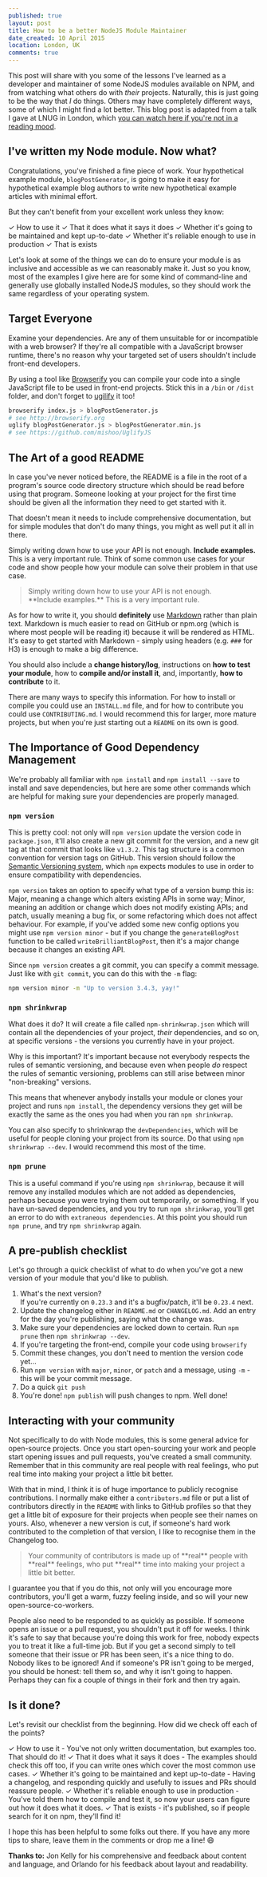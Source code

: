 ```yaml
---
published: true
layout: post
title: How to be a better NodeJS Module Maintainer
date_created: 10 April 2015
location: London, UK
comments: true
---
```


<!-- FEEDBACK FROM JON KELLY:
Thought I'd send these thoughts as you asked for feedback, although the blog post will be up now. They are just some instant response thoughts, and also may not be so relevant to blog-style writing.
 
Firstly, I really liked the talk and I like the post. I had forgotten about shrinkwrap and so straight away I used that on a personal project after reading (where it picked on an issue with mkdirp).
 
I saw Orlie's comments. Readability wasn't an issue for me, but I read it on a desktop, not a phone, so that might make a difference.
 
I see you dropped the fun title? I guess the new title is better for seo.
 
In the first para, did you mean "some of which you" rather than "some of which I"? Perhaps "preferable" would suggest it's the reader's choice of method, whereas "better" hints that your ideas are not quite the best?
 
A silly point, but is it clear enough that module is a made-up example rather than something real?
 
In the ticked list, in the talk, did "legit" refer to licenses? Still, it sounds good in the list, and applies in a general sense to everything here.
 
On the ticked list items generally - they encourage people to read, and your post has great advice, so that's good. I just wondered - are they meant to specifically relate to individual bits of content, or just the overall benefit of the advice?
 
Really like your emphasis on examples, the lack of these is a real pain, even for some established modules.
 
Is "warning" in bold about globals? However, "should work the same" sounds like a positive thing - is there a sort of mixed message here?
 
Great advice about treating contributors well.
 -->

This post will share with you some of the lessons I've learned as a developer and maintainer of some NodeJS modules available on NPM, and from watching what others do with *their* projects. Naturally, this is just going to be the way that *I* do things. Others may have completely different ways, some of which I might find a lot better. This blog post is adapted from a talk I gave at LNUG in London, which [you can watch here if you're not in a reading mood](https://www.youtube.com/watch?v=rCM2paoike0).

## I've written my Node module. Now what?

Congratulations, you've finished a fine piece of work. Your hypothetical example module, `blogPostGenerator`, is going to make it easy for hypothetical example blog authors to write new hypothetical example articles with minimal effort.

But they can't benefit from your excellent work unless they know:

✓ How to use it
✓ That it does what it says it does
✓ Whether it's going to be maintained and kept up-to-date
✓ Whether it's reliable enough to use in production
✓ That is exists

Let's look at some of the things we can do to ensure your module is as inclusive and accessible as we can reasonably make it. Just so you know, most of the examples I give here are for some kind of command-line and generally use globally installed NodeJS modules, so they should work the same regardless of your operating system.

## Target Everyone

Examine your dependencies. Are any of them unsuitable for or incompatible with a web browser? If they're all compatible with a JavaScript browser runtime, there's no reason why your targeted set of users shouldn't include front-end developers.

By using a tool like [Browserify](http://browserify.org) you can compile your code into a single JavaScript file to be used in front-end projects. Stick this in a `/bin` or `/dist` folder, and don't forget to [ugilify](https://github.com/mishoo/UglifyJS) it too!

```bash
browserify index.js > blogPostGenerator.js
# see http://browserify.org
uglify blogPostGenerator.js > blogPostGenerator.min.js
# see https://github.com/mishoo/UglifyJS
```

## The Art of a good README

In case you've never noticed before, the README is a file in the root of a program's source code directory structure which should be read before using that program. Someone looking at your project for the first time should be given all the information they need to get started with it.

That doesn't mean it needs to include comprehensive documentation, but for simple modules that don't do many things, you might as well put it all in there.

Simply writing down how to use your API is not enough. **Include examples.** This is a very important rule. Think of some common use cases for your code and show people how your module can solve their problem in that use case.

<blockquote class="large center"><span markdown="1">Simply writing down how to use your API is not enough.<br />**Include examples.** This is a very important rule.</span></blockquote>

As for how to write it, you should **definitely** use [Markdown](http://en.wikipedia.org/wiki/Markdown) rather than plain text. Markdown is much easier to read on GitHub or npm.org (which is where most people will be reading it) because it will be rendered as HTML. It's easy to get started with Markdown - simply using headers (e.g. `###` for H3) is enough to make a big difference.

You should also include a **change history/log**, instructions on **how to test your module**, how to **compile and/or install it**, and, importantly, **how to contribute** to it.

There are many ways to specify this information. For how to install or compile you could use an `INSTALL.md` file, and for how to contribute you could use `CONTRIBUTING.md`. I would recommend this for larger, more mature projects, but when you're just starting out a `README` on its own is good.

## The Importance of Good Dependency Management

We're probably all familiar with `npm install` and `npm install --save` to install and save dependencies, but here are some other commands which are helpful for making sure your dependencies are properly managed.

### `npm version`

This is pretty cool: not only will `npm version` update the version code in `package.json`, it'll also create a new git commit for the version, and a new git tag at that commit that looks like `v1.3.2`. This tag structure is a common convention for version tags on GitHub. This version should follow the [Semantic Versioning system](https://semver.org), which `npm` expects modules to use in order to ensure compatibility with dependencies.

`npm version` takes an option to specify what type of a version bump this is: Major, meaning a change which alters existing APIs in some way; Minor, meaning an addition or change which does not modify existing APIs; and patch, usually meaning a bug fix, or some refactoring which does not affect behaviour. For example, if you've added some new config options you might use `npm version minor` - but if you change the `generateBlogPost` function to be called `writeBrilliantBlogPost`, then it's a major change because it changes an existing API.

Since `npm version` creates a git commit, you can specify a commit message. Just like with `git commit`, you can do this with the `-m` flag:

```bash
npm version minor -m "Up to version 3.4.3, yay!"
```

### `npm shrinkwrap`

What does it do? It will create a file called `npm-shrinkwrap.json` which will contain all the dependencies of your project, *their* dependencies, and so on, at specific versions - the versions you currently have in your project.

Why is this important? It's important because not everybody respects the rules of semantic versioning, and because even when people *do* respect the rules of semantic versioning, problems can still arise between minor "non-breaking" versions.

This means that whenever anybody installs your module or clones your project and runs `npm install`, the dependency versions they get will be exactly the same as the ones you had when you ran `npm shrinkwrap`.

You can also specify to shrinkwrap the `devDependencies`, which will be useful for people cloning your project from its source. Do that using `npm shrinkwrap --dev`. I would recommend this most of the time.

### `npm prune`

This is a useful command if you're using `npm shrinkwrap`, because it will remove any installed modules which are not added as dependencies, perhaps because you were trying them out temporarily, or something. If you have un-saved dependencies, and you try to run `npm shrinkwrap`, you'll get an error to do with `extraneous dependencies`. At this point you should run `npm prune`, and try `npm shrinkwrap` again.

## A pre-publish checklist

Let's go through a quick checklist of what to do when you've got a new version of your module that you'd like to publish.

1. What's the next version?<br />If you're currently on `0.23.3` and it's a bugfix/patch, it'll be `0.23.4` next.
2. Update the changelog either in `README.md` or `CHANGELOG.md`. Add an entry for the day you're publishing, saying what the change was.
3. Make sure your dependencies are locked down to certain. Run `npm prune` then `npm shrinkwrap --dev`.
4. If you're targeting the front-end, compile your code using `browserify`
5. Commit these changes, you don't need to mention the version code yet...
6. Run `npm version` with `major`, `minor`, or `patch` and a message, using `-m` - this will be your commit message.
7. Do a quick `git push`
8. You're done! `npm publish` will push changes to npm. Well done!

## Interacting with your community

Not specifically to do with Node modules, this is some general advice for open-source projects. Once you start open-sourcing your work and people start opening issues and pull requests, you've created a small community. Remember that in this community are real people with real feelings, who put real time into making your project a little bit better.

With that in mind, I think it is of huge importance to publicly recognise contributions. I normally make either a `contributors.md` file or put a list of contributors directly in the `README` with links to GitHub profiles so that they get a little bit of exposure for their projects when people see their names on yours. Also, whenever a new version is cut, if someone's hard work contributed to the completion of that version, I like to recognise them in the Changelog too.

<blockquote class="large center"><span markdown="1">Your community of contributors is made up of **real** people with **real** feelings, who put **real** time into making your project a little bit better.</span></blockquote>

I guarantee you that if you do this, not only will you encourage more contributors, you'll get a warm, fuzzy feeling inside, and so will your new open-source-co-workers.

People also need to be responded to as quickly as possible. If someone opens an issue or a pull request, you shouldn't put it off for weeks. I think it's safe to say that because you're doing this work for free, nobody expects you to treat it like a full-time job. But if you get a second simply to tell someone that their issue or PR has been seen, it's a nice thing to do. Nobody likes to be ignored! And if someone's PR isn't going to be merged, you should be honest: tell them so, and why it isn't going to happen. Perhaps they can fix a couple of things in their fork and then try again.

## Is it done?

Let's revisit our checklist from the beginning. How did we check off each of the points?

✓ How to use it - You've not only written documentation, but examples too. That should do it!
✓ That it does what it says it does - The examples should check this off too, if you can write ones which cover the most common use cases.
✓ Whether it's going to be maintained and kept up-to-date - Having a changelog, and responding quickly and usefully to issues and PRs should reassure people.
✓ Whether it's reliable enough to use in production - You've told them how to compile and test it, so now your users can figure out how it does what it does.
✓ That is exists - it's published, so if people search for it on npm, they'll find it!

I hope this has been helpful to some folks out there. If you have any more tips to share, leave them in the comments or drop me a line! :smile:

**Thanks to:** Jon Kelly for his comprehensive and feedback about content and language, and Orlando for his feedback about layout and readability.
